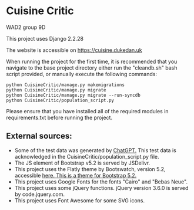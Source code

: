 # Cuisine Critic
WAD2 group 9D

This project uses Django 2.2.28

The website is accessible on https://cuisine.dukedan.uk

When running the project for the first time, it is recommended that you navigate to the base project directory either run the "cleandb.sh" bash script provided, or manually execute the following commands:

```
python CuisineCritic/manage.py makemigrations
python CuisineCritic/manage.py migrate
python CuisineCritic/manage.py migrate --run-syncdb
python CuisineCritic/population_script.py
```

Please ensure that you have installed all of the required modules in requirements.txt before running the project.

## External sources:
- Some of the test data was generated by <a href="https://chat.openai.com">ChatGPT.</a> This test data is acknowledged in the CuisineCritic/population_script.py file.
- The JS element of Bootstrap v5.2 is served by JSDelivr.
- This project uses the Flatly theme by Bootswatch, version 5.2, accessible <a href="https://bootswatch.com/flatly/">here. This is a theme for Bootstrap 5.2.</a>
- This project uses Google Fonts for the fonts "Cairo" and "Bebas Neue".
- This project uses some jQuery functions. jQuery version 3.6.0 is served by code.jquery.com.
- This project uses Font Awesome for some SVG icons.